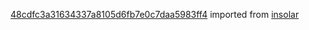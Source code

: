 [48cdfc3a31634337a8105d6fb7e0c7daa5983ff4](https://github.com/insolar/insolar/commit/48cdfc3a31634337a8105d6fb7e0c7daa5983ff4) imported from [insolar](https://github.com/insolar/insolar)
